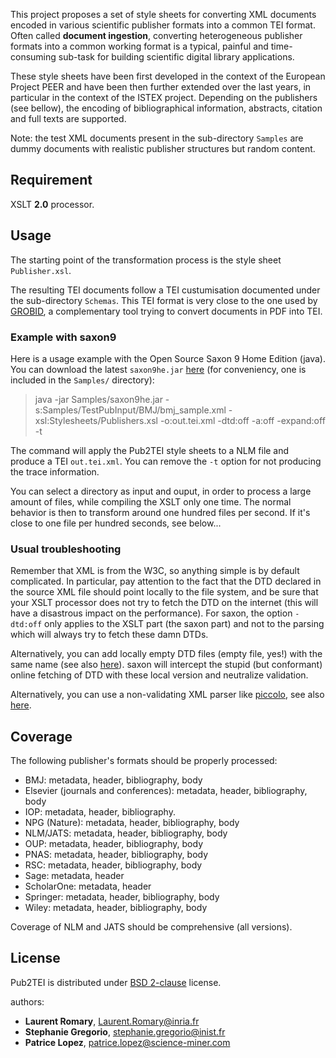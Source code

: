This project proposes a set of style sheets for converting XML documents encoded in various scientific publisher formats into a common TEI format. Often called __document ingestion__, converting heterogeneous publisher formats into a common working format is a typical, painful and time-consuming sub-task for building scientific digital library applications.

These style sheets have been first developed in the context of the European Project PEER and have been then further extended over the last years, in particular in the context of the ISTEX project. Depending on the publishers (see bellow), the encoding of bibliographical information, abstracts, citation and full texts are supported. 

Note: the test XML documents present in the sub-directory ```Samples``` are dummy documents with realistic publisher structures but random content.

## Requirement

XSLT __2.0__ processor.

## Usage

The starting point of the transformation process is the style sheet ```Publisher.xsl```.

The resulting TEI documents follow a TEI custumisation documented under the sub-directory ```Schemas```. This TEI format is very close to the one used by [GROBID](https://github.com/kermitt2/grobid), a complementary tool trying to convert documents in PDF into TEI. 

### Example with saxon9

Here is a usage example with the Open Source Saxon 9 Home Edition (java). You can download the latest `saxon9he.jar` [here](http://saxon.sourceforge.net/) (for conveniency, one is included in the `Samples/` directory):

> java -jar Samples/saxon9he.jar -s:Samples/TestPubInput/BMJ/bmj_sample.xml -xsl:Stylesheets/Publishers.xsl -o:out.tei.xml -dtd:off -a:off -expand:off -t

The command will apply the Pub2TEI style sheets to a NLM file and produce a TEI `out.tei.xml`. You can remove the `-t` option for not producing the trace information. 

You can select a directory as input and ouput, in order to process a large amount of files, while compiling the XSLT only one time. The normal behavior is then to transform around one hundred files per second. If it's close to one file per hundred seconds, see below... 


### Usual troubleshooting

Remember that XML is from the W3C, so anything simple is by default complicated. In particular, pay attention to the fact that the DTD declared in the source XML file should point locally to the file system, and be sure that your XSLT processor does not try to fetch the DTD on the internet (this will have a disastrous impact on the performance). For saxon, the option `-dtd:off` only applies to the XSLT part (the saxon part) and not to the parsing which will always try to fetch these damn DTDs. 

Alternatively, you can add locally empty DTD files (empty file, yes!) with the same name (see also [here](https://stackoverflow.com/a/18041141)). saxon will intercept the stupid (but conformant) online fetching of DTD with these local version and neutralize validation. 

Alternatively, you can use a non-validating XML parser like [piccolo](http://piccolo.sourceforge.net/using.html), see also [here](https://www.saxonica.com/html/documentation/sourcedocs/controlling-parsing.html).

## Coverage

The following publisher's formats should be properly processed: 
- BMJ: metadata, header, bibliography, body
- Elsevier (journals and conferences): metadata, header, bibliography, body
- IOP: metadata, header, bibliography. 
- NPG (Nature): metadata, header, bibliography, body 
- NLM/JATS: metadata, header, bibliography, body 
- OUP: metadata, header, bibliography, body
- PNAS: metadata, header, bibliography, body
- RSC: metadata, header, bibliography, body
- Sage: metadata, header
- ScholarOne: metadata, header
- Springer: metadata, header, bibliography, body
- Wiley: metadata, header, bibliography, body

Coverage of NLM and JATS should be comprehensive (all versions). 

## License

Pub2TEI is distributed under [BSD 2-clause](https://opensource.org/licenses/BSD-2-Clause) license. 

authors: 
* __Laurent Romary__, Laurent.Romary@inria.fr
* __Stephanie Gregorio__, stephanie.gregorio@inist.fr
* __Patrice Lopez__, patrice.lopez@science-miner.com
